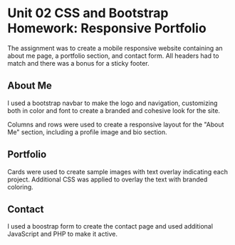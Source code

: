 # Unit 02 CSS and Bootstrap Homework: Responsive Portfolio

The assignment was to create a mobile responsive website containing an about me page, a portfolio section, and contact form. All headers had to match and there was a bonus for a sticky footer. 

## About Me

I used a bootstrap navbar to make the logo and navigation, customizing both in color and font to create a branded and cohesive look for the site.

Columns and rows were used to create a responsive layout for the "About Me" section, including a profile image and bio section.

## Portfolio

Cards were used to create sample images with text overlay indicating each project. Additional CSS was applied to overlay the text with branded coloring. 

## Contact
I used a boostrap form to create the contact page and used additional JavaScript and PHP to make it active. 